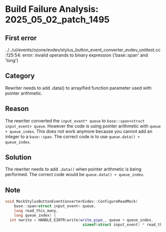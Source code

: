 # Build Failure Analysis: 2025_05_02_patch_1495

## First error

../../ui/events/ozone/evdev/stylus_button_event_converter_evdev_unittest.cc:125:54: error: invalid operands to binary expression ('base::span<struct input_event>' and 'long')

## Category
Rewriter needs to add .data() to arrayified function parameter used with pointer arithmetic.

## Reason
The rewriter converted the `input_event* queue` to `base::span<struct input_event> queue`. However the code is using pointer arithmetic with `queue + queue_index`. This does not work anymore because you cannot add an integer to a `base::span`. The correct code is to use `queue.data() + queue_index`.

## Solution
The rewriter needs to add `.data()` when pointer arithmetic is being performed. The correct code would be `queue.data() + queue_index`.

## Note
```c++
void MockStylusButtonEventConverterEvdev::ConfigureReadMock(
    base::span<struct input_event> queue,
    long read_this_many,
    long queue_index) {
  int nwrite = HANDLE_EINTR(write(write_pipe_, queue + queue_index,
                                   sizeof(struct input_event) * read_this_many));